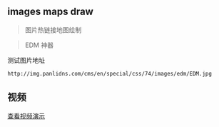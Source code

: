 ## images maps draw

> 图片热链接地图绘制

> EDM 神器


测试图片地址

```
http://img.panlidns.com/cms/en/special/css/74/images/edm/EDM.jpg
```

## 视频

[查看视频演示](http://www.bilibili.com/video/av4812550/)


